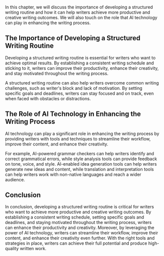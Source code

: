 
In this chapter, we will discuss the importance of developing a structured writing routine and how it can help writers achieve more productive and creative writing outcomes. We will also touch on the role that AI technology can play in enhancing the writing process.

The Importance of Developing a Structured Writing Routine
---------------------------------------------------------

Developing a structured writing routine is essential for writers who want to achieve optimal results. By establishing a consistent writing schedule and sticking to it, writers can improve their productivity, enhance their creativity, and stay motivated throughout the writing process.

A structured writing routine can also help writers overcome common writing challenges, such as writer's block and lack of motivation. By setting specific goals and deadlines, writers can stay focused and on track, even when faced with obstacles or distractions.

The Role of AI Technology in Enhancing the Writing Process
----------------------------------------------------------

AI technology can play a significant role in enhancing the writing process by providing writers with tools and techniques to streamline their workflow, improve their content, and enhance their creativity.

For example, AI-powered grammar checkers can help writers identify and correct grammatical errors, while style analysis tools can provide feedback on tone, voice, and style. AI-enabled idea generation tools can help writers generate new ideas and content, while translation and interpretation tools can help writers work with non-native languages and reach a wider audience.

Conclusion
----------

In conclusion, developing a structured writing routine is critical for writers who want to achieve more productive and creative writing outcomes. By establishing a consistent writing schedule, setting specific goals and deadlines, and staying motivated throughout the writing process, writers can enhance their productivity and creativity. Moreover, by leveraging the power of AI technology, writers can streamline their workflow, improve their content, and enhance their creativity even further. With the right tools and strategies in place, writers can achieve their full potential and produce high-quality written work.
